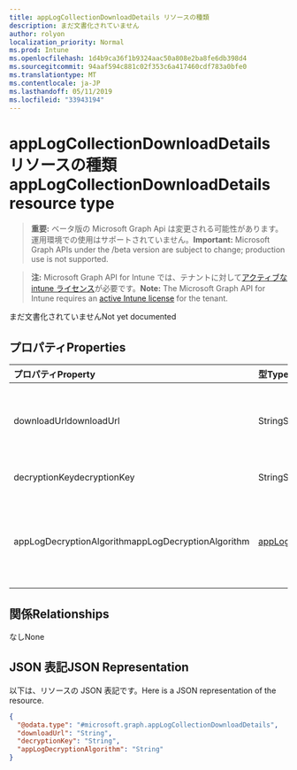 ```yaml
---
title: appLogCollectionDownloadDetails リソースの種類
description: まだ文書化されていません
author: rolyon
localization_priority: Normal
ms.prod: Intune
ms.openlocfilehash: 1d4b9ca36f1b9324aac50a808e2ba8fe6db398d4
ms.sourcegitcommit: 94aaf594c881c02f353c6a417460cdf783a0bfe0
ms.translationtype: MT
ms.contentlocale: ja-JP
ms.lasthandoff: 05/11/2019
ms.locfileid: "33943194"
---
```

# <a name="applogcollectiondownloaddetails-resource-type"></a><span data-ttu-id="f5b01-103">appLogCollectionDownloadDetails リソースの種類</span><span class="sxs-lookup"><span data-stu-id="f5b01-103">appLogCollectionDownloadDetails resource type</span></span>

> <span data-ttu-id="f5b01-104">**重要:** ベータ版の Microsoft Graph Api は変更される可能性があります。運用環境での使用はサポートされていません。</span><span class="sxs-lookup"><span data-stu-id="f5b01-104">**Important:** Microsoft Graph APIs under the /beta version are subject to change; production use is not supported.</span></span>

> <span data-ttu-id="f5b01-105">**注:** Microsoft Graph API for Intune では、テナントに対して[アクティブな intune ライセンス](https://go.microsoft.com/fwlink/?linkid=839381)が必要です。</span><span class="sxs-lookup"><span data-stu-id="f5b01-105">**Note:** The Microsoft Graph API for Intune requires an [active Intune license](https://go.microsoft.com/fwlink/?linkid=839381) for the tenant.</span></span>

<span data-ttu-id="f5b01-106">まだ文書化されていません</span><span class="sxs-lookup"><span data-stu-id="f5b01-106">Not yet documented</span></span>

## <a name="properties"></a><span data-ttu-id="f5b01-107">プロパティ</span><span class="sxs-lookup"><span data-stu-id="f5b01-107">Properties</span></span>
|<span data-ttu-id="f5b01-108">プロパティ</span><span class="sxs-lookup"><span data-stu-id="f5b01-108">Property</span></span>|<span data-ttu-id="f5b01-109">型</span><span class="sxs-lookup"><span data-stu-id="f5b01-109">Type</span></span>|<span data-ttu-id="f5b01-110">説明</span><span class="sxs-lookup"><span data-stu-id="f5b01-110">Description</span></span>|
|:---|:---|:---|
|<span data-ttu-id="f5b01-111">downloadUrl</span><span class="sxs-lookup"><span data-stu-id="f5b01-111">downloadUrl</span></span>|<span data-ttu-id="f5b01-112">String</span><span class="sxs-lookup"><span data-stu-id="f5b01-112">String</span></span>|<span data-ttu-id="f5b01-113">完成した、完了した処理のための SAS Url をダウンロードする</span><span class="sxs-lookup"><span data-stu-id="f5b01-113">Download SAS Url for completed AppLogUploadRequest</span></span>|
|<span data-ttu-id="f5b01-114">decryptionKey</span><span class="sxs-lookup"><span data-stu-id="f5b01-114">decryptionKey</span></span>|<span data-ttu-id="f5b01-115">String</span><span class="sxs-lookup"><span data-stu-id="f5b01-115">String</span></span>|<span data-ttu-id="f5b01-116">DecryptionKey as string</span><span class="sxs-lookup"><span data-stu-id="f5b01-116">DecryptionKey as string</span></span>|
|<span data-ttu-id="f5b01-117">appLogDecryptionAlgorithm</span><span class="sxs-lookup"><span data-stu-id="f5b01-117">appLogDecryptionAlgorithm</span></span>|[<span data-ttu-id="f5b01-118">appLogDecryptionAlgorithm</span><span class="sxs-lookup"><span data-stu-id="f5b01-118">appLogDecryptionAlgorithm</span></span>](../resources/intune-devices-applogdecryptionalgorithm.md)|<span data-ttu-id="f5b01-119">コンテンツの DecryptionAlgorithm。</span><span class="sxs-lookup"><span data-stu-id="f5b01-119">DecryptionAlgorithm for Content.</span></span> <span data-ttu-id="f5b01-120">可能な値は`aes256`次のとおりです。</span><span class="sxs-lookup"><span data-stu-id="f5b01-120">Possible values are: `aes256`.</span></span>|

## <a name="relationships"></a><span data-ttu-id="f5b01-121">関係</span><span class="sxs-lookup"><span data-stu-id="f5b01-121">Relationships</span></span>
<span data-ttu-id="f5b01-122">なし</span><span class="sxs-lookup"><span data-stu-id="f5b01-122">None</span></span>

## <a name="json-representation"></a><span data-ttu-id="f5b01-123">JSON 表記</span><span class="sxs-lookup"><span data-stu-id="f5b01-123">JSON Representation</span></span>
<span data-ttu-id="f5b01-124">以下は、リソースの JSON 表記です。</span><span class="sxs-lookup"><span data-stu-id="f5b01-124">Here is a JSON representation of the resource.</span></span>
<!-- {
  "blockType": "resource",
  "@odata.type": "microsoft.graph.appLogCollectionDownloadDetails"
}
-->
``` json
{
  "@odata.type": "#microsoft.graph.appLogCollectionDownloadDetails",
  "downloadUrl": "String",
  "decryptionKey": "String",
  "appLogDecryptionAlgorithm": "String"
}
```




